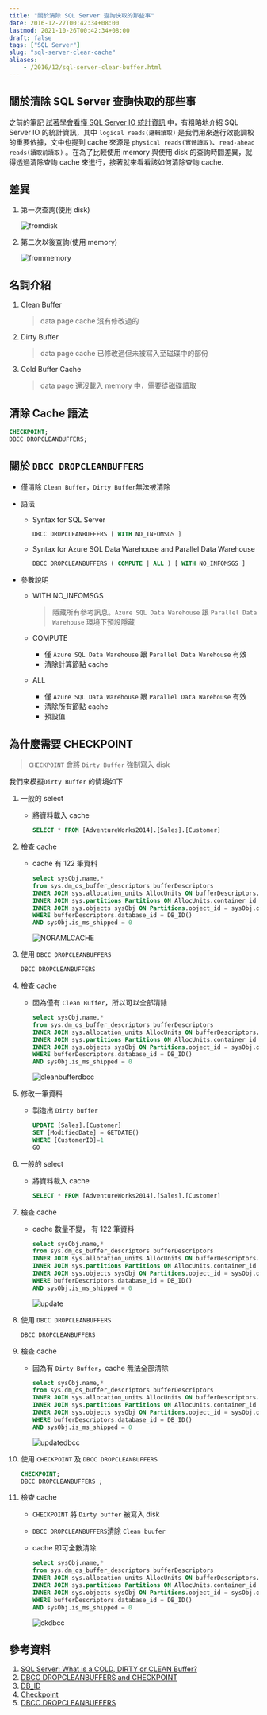 ```yaml
---
title: "關於清除 SQL Server 查詢快取的那些事"
date: 2016-12-27T00:42:34+08:00
lastmod: 2021-10-26T00:42:34+08:00
draft: false
tags: ["SQL Server"]
slug: "sql-server-clear-cache"
aliases:
    - /2016/12/sql-server-clear-buffer.html
---
```

## 關於清除 SQL Server 查詢快取的那些事

之前的筆記 [試著學會看懂 SQL Server IO 統計資訊](http://blog.yowko.com/2016/12/sql-server-io.html) 中，有粗略地介紹 SQL Server IO 的統計資訊，其中 `logical reads(邏輯讀取)` 是我們用來進行效能調校的重要依據，文中也提到 cache 來源是 `physical reads(實體讀取)`、`read-ahead reads(讀取前讀取)` 。在為了比較使用 memory 與使用 disk 的查詢時間差異，就得透過清除查詢 cache 來進行，接著就來看看該如何清除查詢 cache.

## 差異

1. 第一次查詢(使用 disk)

    ![fromdisk](https://trello-attachments.s3.amazonaws.com/580af37595015aea5f142a0b/1200x293/fa7925d681f1e919127af69b7d3960c8/_output_fromdisk.png)

2. 第二次以後查詢(使用 memory)

    ![frommemory](https://trello-attachments.s3.amazonaws.com/580af37595015aea5f142a0b/1200x293/91374b15f91e5d4bcf5d4b0dc460b382/_output_frommemory.png)

## 名詞介紹

1. Clean Buffer

    > data page cache 沒有修改過的

2. Dirty Buffer

    > data page cache 已修改過但未被寫入至磁碟中的部份

3. Cold Buffer Cache

    > data page 還沒載入 memory 中，需要從磁碟讀取

## 清除 Cache 語法

```sql
CHECKPOINT;
DBCC DROPCLEANBUFFERS;
```

## 關於 `DBCC DROPCLEANBUFFERS`

- 僅清除 `Clean Buffer`，`Dirty Buffer`無法被清除
- 語法
  - Syntax for SQL Server

    ```sql
    DBCC DROPCLEANBUFFERS [ WITH NO_INFOMSGS ]
    ```

  - Syntax for Azure SQL Data Warehouse and Parallel Data Warehouse

    ```sql
    DBCC DROPCLEANBUFFERS ( COMPUTE | ALL ) [ WITH NO_INFOMSGS ]
    ```

- 參數說明
  
  - WITH NO_INFOMSGS

    >隱藏所有參考訊息。`Azure SQL Data Warehouse` 跟 `Parallel Data Warehouse` 環境下預設隱藏

  - COMPUTE
    - 僅 `Azure SQL Data Warehouse` 跟 `Parallel Data Warehouse` 有效
    - 清除計算節點 cache

  - ALL
    - 僅 `Azure SQL Data Warehouse` 跟 `Parallel Data Warehouse` 有效
    - 清除所有節點 cache
    - 預設值

## 為什麼需要 CHECKPOINT

> `CHECKPOINT` 會將 `Dirty Buffer` 強制寫入 disk

我們來模擬`Dirty Buffer` 的情境如下

1. 一般的 select
    - 將資料載入 cache

        ```sql
        SELECT * FROM [AdventureWorks2014].[Sales].[Customer]
        ```

2. 檢查 cache
    - cache 有 122 筆資料

        ```sql
        select sysObj.name,* 
        from sys.dm_os_buffer_descriptors bufferDescriptors
        INNER JOIN sys.allocation_units AllocUnits ON bufferDescriptors.allocation_unit_id = AllocUnits.allocation_unit_id
        INNER JOIN sys.partitions Partitions ON AllocUnits.container_id = Partitions.hobt_id
        INNER JOIN sys.objects sysObj ON Partitions.object_id = sysObj.object_id
        WHERE bufferDescriptors.database_id = DB_ID()
        AND sysObj.is_ms_shipped = 0
        ```

        ![NORAMLCACHE](https://trello-attachments.s3.amazonaws.com/580af37595015aea5f142a0b/1200x422/d8ef56c8a7974dbcc936847ef5ff6f2c/_output_NORAMLCACHE.png)

3. 使用 `DBCC DROPCLEANBUFFERS`

    ```sql
    DBCC DROPCLEANBUFFERS
    ```

4. 檢查 cache
    - 因為僅有 `Clean Buffer`，所以可以全部清除

        ```sql
        select sysObj.name,*
        from sys.dm_os_buffer_descriptors bufferDescriptors
        INNER JOIN sys.allocation_units AllocUnits ON bufferDescriptors.allocation_unit_id = AllocUnits.allocation_unit_id
        INNER JOIN sys.partitions Partitions ON AllocUnits.container_id = Partitions.hobt_id
        INNER JOIN sys.objects sysObj ON Partitions.object_id = sysObj.object_id
        WHERE bufferDescriptors.database_id = DB_ID()
        AND sysObj.is_ms_shipped = 0
        ```

        ![cleanbufferdbcc](https://trello-attachments.s3.amazonaws.com/580af37595015aea5f142a0b/1200x423/92ee3f137d2561a94494aa7d6509dd69/_output_cleanbufferdbcc.png)

5. 修改一筆資料
    - 製造出 `Dirty buffer`

        ```sql
        UPDATE [Sales].[Customer]
        SET [ModifiedDate] = GETDATE()
        WHERE [CustomerID]=1
        GO
        ```

6. 一般的 select
    - 將資料載入 cache

        ```sql
        SELECT * FROM [AdventureWorks2014].[Sales].[Customer]
        ```

7. 檢查 cache
    - cache 數量不變， 有 122 筆資料

        ```sql
        select sysObj.name,* 
        from sys.dm_os_buffer_descriptors bufferDescriptors
        INNER JOIN sys.allocation_units AllocUnits ON bufferDescriptors.allocation_unit_id = AllocUnits.allocation_unit_id
        INNER JOIN sys.partitions Partitions ON AllocUnits.container_id = Partitions.hobt_id
        INNER JOIN sys.objects sysObj ON Partitions.object_id = sysObj.object_id
        WHERE bufferDescriptors.database_id = DB_ID()
        AND sysObj.is_ms_shipped = 0
        ```

        ![update](https://trello-attachments.s3.amazonaws.com/580af37595015aea5f142a0b/1200x399/cfd2ebab5ff062f07525f2c160c77944/_output_update.png)

8. 使用 `DBCC DROPCLEANBUFFERS`

    ```sql
    DBCC DROPCLEANBUFFERS
    ```

9. 檢查 cache
    - 因為有 `Dirty Buffer`，cache 無法全部清除

        ```sql
        select sysObj.name,* 
        from sys.dm_os_buffer_descriptors bufferDescriptors
        INNER JOIN sys.allocation_units AllocUnits ON bufferDescriptors.allocation_unit_id = AllocUnits.allocation_unit_id
        INNER JOIN sys.partitions Partitions ON AllocUnits.container_id = Partitions.hobt_id
        INNER JOIN sys.objects sysObj ON Partitions.object_id = sysObj.object_id
        WHERE bufferDescriptors.database_id = DB_ID()
        AND sysObj.is_ms_shipped = 0
        ```

        ![updatedbcc](https://trello-attachments.s3.amazonaws.com/580af37595015aea5f142a0b/1200x408/679853a1d4d7301c5cba58b39fc7cd57/_output_updatedbcc.png)

10. 使用 `CHECKPOINT` 及 `DBCC DROPCLEANBUFFERS`

    ```sql
    CHECKPOINT;
    DBCC DROPCLEANBUFFERS ;
    ```

11. 檢查 cache
    - `CHECKPOINT` 將 `Dirty buffer` 被寫入 disk
    - `DBCC DROPCLEANBUFFERS`清除 `Clean buufer`
    - cache 即可全數清除

        ```sql
        select sysObj.name,* 
        from sys.dm_os_buffer_descriptors bufferDescriptors
        INNER JOIN sys.allocation_units AllocUnits ON bufferDescriptors.allocation_unit_id = AllocUnits.allocation_unit_id
        INNER JOIN sys.partitions Partitions ON AllocUnits.container_id = Partitions.hobt_id
        INNER JOIN sys.objects sysObj ON Partitions.object_id = sysObj.object_id
        WHERE bufferDescriptors.database_id = DB_ID()
        AND sysObj.is_ms_shipped = 0
        ```

        ![ckdbcc](https://trello-attachments.s3.amazonaws.com/580af37595015aea5f142a0b/1200x408/4b3b68cb0702af0a11b14cb310d93140/_output_ckdbcc.png)

## 參考資料

1. [SQL Server: What is a COLD, DIRTY or CLEAN Buffer?](https://blogs.msdn.microsoft.com/psssql/2009/03/17/sql-server-what-is-a-cold-dirty-or-clean-buffer/)
2. [DBCC DROPCLEANBUFFERS and CHECKPOINT](https://sqldbpool.com/2012/08/18/dbcc-dropcleanbuffers-and-checkpoint/)
3. [DB_ID](https://msdn.microsoft.com/zh-tw/library/ms186274.aspx)
4. [Checkpoint](https://msdn.microsoft.com/zh-tw/library/ms189573.aspx)
5. [DBCC DROPCLEANBUFFERS](https://msdn.microsoft.com/zh-tw/library/ms187762.aspx)
